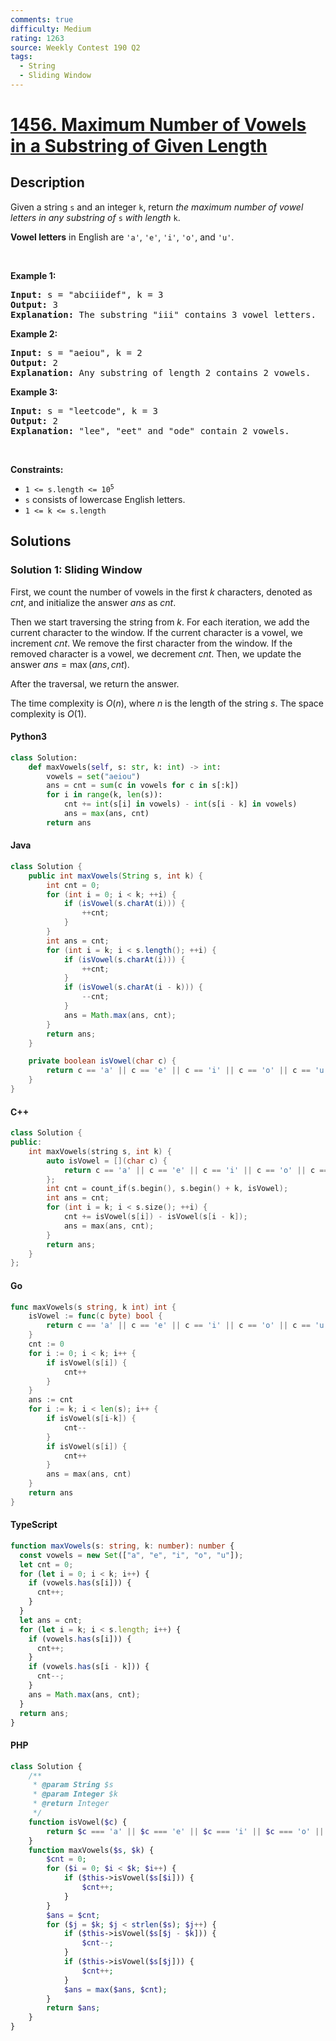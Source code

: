 ```yaml
---
comments: true
difficulty: Medium
rating: 1263
source: Weekly Contest 190 Q2
tags:
  - String
  - Sliding Window
---
```


<!-- problem:start -->

# [1456. Maximum Number of Vowels in a Substring of Given Length](https://leetcode.com/problems/maximum-number-of-vowels-in-a-substring-of-given-length)

## Description

<!-- description:start -->

<p>Given a string <code>s</code> and an integer <code>k</code>, return <em>the maximum number of vowel letters in any substring of </em><code>s</code><em> with length </em><code>k</code>.</p>

<p><strong>Vowel letters</strong> in English are <code>&#39;a&#39;</code>, <code>&#39;e&#39;</code>, <code>&#39;i&#39;</code>, <code>&#39;o&#39;</code>, and <code>&#39;u&#39;</code>.</p>

<p>&nbsp;</p>
<p><strong class="example">Example 1:</strong></p>

<pre>
<strong>Input:</strong> s = &quot;abciiidef&quot;, k = 3
<strong>Output:</strong> 3
<strong>Explanation:</strong> The substring &quot;iii&quot; contains 3 vowel letters.
</pre>

<p><strong class="example">Example 2:</strong></p>

<pre>
<strong>Input:</strong> s = &quot;aeiou&quot;, k = 2
<strong>Output:</strong> 2
<strong>Explanation:</strong> Any substring of length 2 contains 2 vowels.
</pre>

<p><strong class="example">Example 3:</strong></p>

<pre>
<strong>Input:</strong> s = &quot;leetcode&quot;, k = 3
<strong>Output:</strong> 2
<strong>Explanation:</strong> &quot;lee&quot;, &quot;eet&quot; and &quot;ode&quot; contain 2 vowels.
</pre>

<p>&nbsp;</p>
<p><strong>Constraints:</strong></p>

<ul>
	<li><code>1 &lt;= s.length &lt;= 10<sup>5</sup></code></li>
	<li><code>s</code> consists of lowercase English letters.</li>
	<li><code>1 &lt;= k &lt;= s.length</code></li>
</ul>

<!-- description:end -->

## Solutions

<!-- solution:start -->

### Solution 1: Sliding Window

First, we count the number of vowels in the first $k$ characters, denoted as $cnt$, and initialize the answer $ans$ as $cnt$.

Then we start traversing the string from $k$. For each iteration, we add the current character to the window. If the current character is a vowel, we increment $cnt$. We remove the first character from the window. If the removed character is a vowel, we decrement $cnt$. Then, we update the answer $ans = \max(ans, cnt)$.

After the traversal, we return the answer.

The time complexity is $O(n)$, where $n$ is the length of the string $s$. The space complexity is $O(1)$.

<!-- tabs:start -->

#### Python3

```python
class Solution:
    def maxVowels(self, s: str, k: int) -> int:
        vowels = set("aeiou")
        ans = cnt = sum(c in vowels for c in s[:k])
        for i in range(k, len(s)):
            cnt += int(s[i] in vowels) - int(s[i - k] in vowels)
            ans = max(ans, cnt)
        return ans
```

#### Java

```java
class Solution {
    public int maxVowels(String s, int k) {
        int cnt = 0;
        for (int i = 0; i < k; ++i) {
            if (isVowel(s.charAt(i))) {
                ++cnt;
            }
        }
        int ans = cnt;
        for (int i = k; i < s.length(); ++i) {
            if (isVowel(s.charAt(i))) {
                ++cnt;
            }
            if (isVowel(s.charAt(i - k))) {
                --cnt;
            }
            ans = Math.max(ans, cnt);
        }
        return ans;
    }

    private boolean isVowel(char c) {
        return c == 'a' || c == 'e' || c == 'i' || c == 'o' || c == 'u';
    }
}
```

#### C++

```cpp
class Solution {
public:
    int maxVowels(string s, int k) {
        auto isVowel = [](char c) {
            return c == 'a' || c == 'e' || c == 'i' || c == 'o' || c == 'u';
        };
        int cnt = count_if(s.begin(), s.begin() + k, isVowel);
        int ans = cnt;
        for (int i = k; i < s.size(); ++i) {
            cnt += isVowel(s[i]) - isVowel(s[i - k]);
            ans = max(ans, cnt);
        }
        return ans;
    }
};
```

#### Go

```go
func maxVowels(s string, k int) int {
	isVowel := func(c byte) bool {
		return c == 'a' || c == 'e' || c == 'i' || c == 'o' || c == 'u'
	}
	cnt := 0
	for i := 0; i < k; i++ {
		if isVowel(s[i]) {
			cnt++
		}
	}
	ans := cnt
	for i := k; i < len(s); i++ {
		if isVowel(s[i-k]) {
			cnt--
		}
		if isVowel(s[i]) {
			cnt++
		}
		ans = max(ans, cnt)
	}
	return ans
}
```

#### TypeScript

```ts
function maxVowels(s: string, k: number): number {
  const vowels = new Set(["a", "e", "i", "o", "u"]);
  let cnt = 0;
  for (let i = 0; i < k; i++) {
    if (vowels.has(s[i])) {
      cnt++;
    }
  }
  let ans = cnt;
  for (let i = k; i < s.length; i++) {
    if (vowels.has(s[i])) {
      cnt++;
    }
    if (vowels.has(s[i - k])) {
      cnt--;
    }
    ans = Math.max(ans, cnt);
  }
  return ans;
}
```

#### PHP

```php
class Solution {
    /**
     * @param String $s
     * @param Integer $k
     * @return Integer
     */
    function isVowel($c) {
        return $c === 'a' || $c === 'e' || $c === 'i' || $c === 'o' || $c === 'u';
    }
    function maxVowels($s, $k) {
        $cnt = 0;
        for ($i = 0; $i < $k; $i++) {
            if ($this->isVowel($s[$i])) {
                $cnt++;
            }
        }
        $ans = $cnt;
        for ($j = $k; $j < strlen($s); $j++) {
            if ($this->isVowel($s[$j - $k])) {
                $cnt--;
            }
            if ($this->isVowel($s[$j])) {
                $cnt++;
            }
            $ans = max($ans, $cnt);
        }
        return $ans;
    }
}
```

<!-- tabs:end -->

<!-- solution:end -->

<!-- problem:end -->
